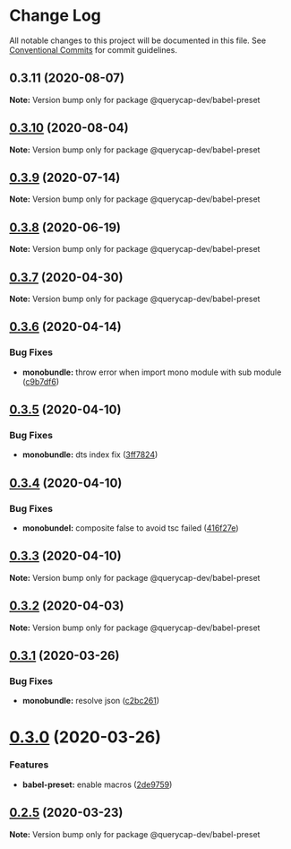 # Change Log

All notable changes to this project will be documented in this file.
See [Conventional Commits](https://conventionalcommits.org) for commit guidelines.

## 0.3.11 (2020-08-07)

**Note:** Version bump only for package @querycap-dev/babel-preset





## [0.3.10](https://github.com/querycap/devkit/compare/@querycap-dev/babel-preset@0.3.9...@querycap-dev/babel-preset@0.3.10) (2020-08-04)

**Note:** Version bump only for package @querycap-dev/babel-preset

## [0.3.9](https://github.com/querycap/devkit/compare/@querycap-dev/babel-preset@0.3.8...@querycap-dev/babel-preset@0.3.9) (2020-07-14)

**Note:** Version bump only for package @querycap-dev/babel-preset

## [0.3.8](https://github.com/querycap/devkit/compare/@querycap-dev/babel-preset@0.3.7...@querycap-dev/babel-preset@0.3.8) (2020-06-19)

**Note:** Version bump only for package @querycap-dev/babel-preset

## [0.3.7](https://github.com/querycap/devkit/compare/@querycap-dev/babel-preset@0.3.6...@querycap-dev/babel-preset@0.3.7) (2020-04-30)

**Note:** Version bump only for package @querycap-dev/babel-preset

## [0.3.6](https://github.com/querycap/devkit/compare/@querycap-dev/babel-preset@0.3.5...@querycap-dev/babel-preset@0.3.6) (2020-04-14)

### Bug Fixes

- **monobundle:** throw error when import mono module with sub module ([c9b7df6](https://github.com/querycap/devkit/commit/c9b7df62af469a9926d14ffc163968ad6f8ee7ca))

## [0.3.5](https://github.com/querycap/devkit/compare/@querycap-dev/babel-preset@0.3.4...@querycap-dev/babel-preset@0.3.5) (2020-04-10)

### Bug Fixes

- **monobundle:** dts index fix ([3ff7824](https://github.com/querycap/devkit/commit/3ff78247436e0b89b4eead071d005bbfc9695a59))

## [0.3.4](https://github.com/querycap/devkit/compare/@querycap-dev/babel-preset@0.3.3...@querycap-dev/babel-preset@0.3.4) (2020-04-10)

### Bug Fixes

- **monobundel:** composite false to avoid tsc failed ([416f27e](https://github.com/querycap/devkit/commit/416f27e2be0164565116549427b02bc039231a6e))

## [0.3.3](https://github.com/querycap/devkit/compare/@querycap-dev/babel-preset@0.3.2...@querycap-dev/babel-preset@0.3.3) (2020-04-10)

**Note:** Version bump only for package @querycap-dev/babel-preset

## [0.3.2](https://github.com/querycap/devkit/compare/@querycap-dev/babel-preset@0.3.1...@querycap-dev/babel-preset@0.3.2) (2020-04-03)

**Note:** Version bump only for package @querycap-dev/babel-preset

## [0.3.1](https://github.com/querycap/devkit/compare/@querycap-dev/babel-preset@0.3.0...@querycap-dev/babel-preset@0.3.1) (2020-03-26)

### Bug Fixes

- **monobundle:** resolve json ([c2bc261](https://github.com/querycap/devkit/commit/c2bc261b6f00bedbcf6bd57747065aa88e50e730))

# [0.3.0](https://github.com/querycap/devkit/compare/@querycap-dev/babel-preset@0.2.5...@querycap-dev/babel-preset@0.3.0) (2020-03-26)

### Features

- **babel-preset:** enable macros ([2de9759](https://github.com/querycap/devkit/commit/2de9759f9a13d283dc586d2660f7d3371a0ce4d2))

## [0.2.5](https://github.com/querycap/devkit/compare/@querycap-dev/babel-preset@0.2.4...@querycap-dev/babel-preset@0.2.5) (2020-03-23)

**Note:** Version bump only for package @querycap-dev/babel-preset
